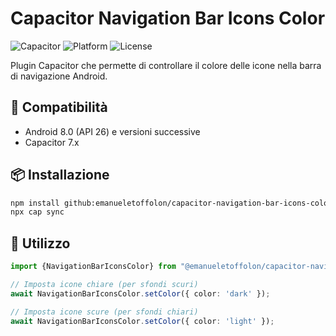 # Capacitor Navigation Bar Icons Color

![Capacitor](https://img.shields.io/badge/Capacitor-7.0.0-blue)
![Platform](https://img.shields.io/badge/Platform-Android-green)
![License](https://img.shields.io/badge/License-MIT-yellow)

Plugin Capacitor che permette di controllare il colore delle icone nella barra di navigazione Android.

## 📱 Compatibilità

- Android 8.0 (API 26) e versioni successive
- Capacitor 7.x

## 📦 Installazione

```bash
npm install github:emanueletoffolon/capacitor-navigation-bar-icons-color
npx cap sync
```
## 🚀 Utilizzo

```typescript   
import {NavigationBarIconsColor} from "@emanueletoffolon/capacitor-navigation-bar-icons-color/dist/esm";

// Imposta icone chiare (per sfondi scuri)
await NavigationBarIconsColor.setColor({ color: 'dark' });

// Imposta icone scure (per sfondi chiari)
await NavigationBarIconsColor.setColor({ color: 'light' });

```
